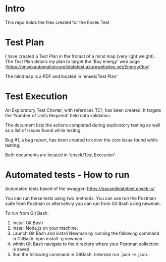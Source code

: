 # Intro
This repo holds the files created for the Ensek Test

# Test Plan

I have created a Test Plan in the fromat of a mind map (very light weight). The Test Plan details my plan to target the 'Buy energy' web page (https://ensekautomationcandidatetest.azurewebsites.net/Energy/Buy)

The mindmap is a PDF and located in 'ensek/Test Plan'

# Test Execution

An Exploratory Test Charter, with refernces TC1, has been created. It targets the 'Number of Units Required' field data validation. 

The document lists the actions completed during exploratory testing as well as a list of issues found while testing. 

Bug #1, a bug report, has been created to cover the core issue found while testing. 

Both documents are located in 'ensek/Test Execution'

# Automated tests - How to run

Automated tests based of the swagger: https://qacandidatetest.ensek.io/ 

You can run these tests using two methods. You can use run the Postman suite from Postman or alternativly you can run from Git Bash using newman. 

To run from Git Bash:
1. Install Git Bash
2. Install Node.js on your machine.
3. Launch Git Bash and install Newman by running the following command in GitBash: npm install -g newman.
4. within Git Bash navigate to the directory where your Postman collection is saved.
5. Run the following command in GitBash: newman run <collection-name>.json -e <environment-name>.json.